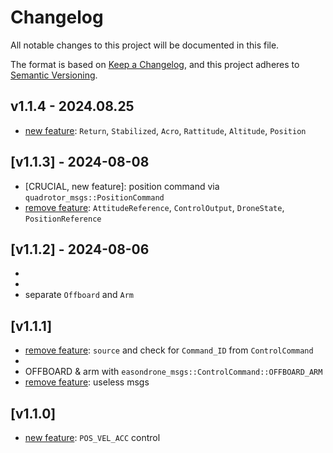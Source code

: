 # Changelog

All notable changes to this project will be documented in this file.

The format is based on [Keep a Changelog](https://keepachangelog.com/en/1.1.0/),
and this project adheres to [Semantic Versioning](https://semver.org/spec/v2.0.0.html).

## v1.1.4 - 2024.08.25
- [new feature]: `Return`, `Stabilized`, `Acro`, `Rattitude`, `Altitude`, `Position`

## [v1.1.3] - 2024-08-08
- [CRUCIAL, new feature]: position command via `quadrotor_msgs::PositionCommand`
- [remove feature]: `AttitudeReference`, `ControlOutput`, `DroneState`, `PositionReference`

## [v1.1.2] - 2024-08-06
- [new feature]: `Manual`
- [remove feature]: easondrone_msgs::ControlCommand::Idle
- separate `Offboard` and `Arm`

## [v1.1.1]
- [remove feature]: `source` and check for `Command_ID` from `ControlCommand`
- [remove feature]: `time_from_start`
- OFFBOARD & arm with `easondrone_msgs::ControlCommand::OFFBOARD_ARM`
- [remove feature]: useless msgs

## [v1.1.0]
- [new feature]: `POS_VEL_ACC` control
